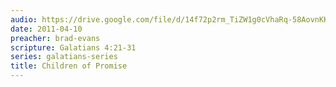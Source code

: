 ```yaml
---
audio: https://drive.google.com/file/d/14f72p2rm_TiZW1g0cVhaRq-58AovnKK9/view
date: 2011-04-10
preacher: brad-evans
scripture: Galatians 4:21-31
series: galatians-series
title: Children of Promise
---
```

